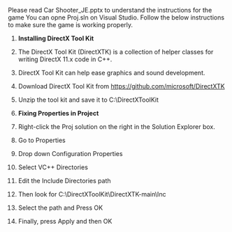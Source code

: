 Please read Car Shooter_JE.pptx to understand the instructions for the game
You can opne Proj.sln on Visual Studio. Follow the below instructions to make sure the game is working properly.

1. **Installing DirectX Tool Kit**
2. The DirectX Tool Kit (DirectXTK) is a collection of helper classes for writing DirectX 11.x code in C++.
3. DirectX Tool Kit can help ease graphics and sound development.
4. Download DirectX Tool Kit from https://github.com/microsoft/DirectXTK
5. Unzip the tool kit and save it to C:\DirectXToolKit

1. **Fixing Properties in Project**
2. Right-click the Proj solution on the right in the Solution Explorer box.
3. Go to Properties
4. Drop down Configuration Properties
5. Select VC++ Directories
6. Edit the Include Directories path
7. Then look for C:\DirectXToolKit\DirectXTK-main\Inc
8. Select the path and Press OK
9. Finally, press Apply and then OK
